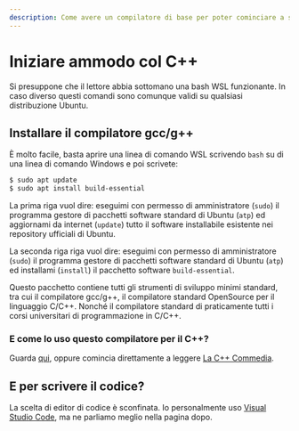 ```yaml
---
description: Come avere un compilatore di base per poter cominciare a seguire le lezioni
---
```


# Iniziare ammodo col C++

Si presuppone che il lettore abbia sottomano una bash WSL funzionante. In caso diverso questi comandi sono comunque validi su qualsiasi distribuzione Ubuntu.

## Installare il compilatore gcc/g++

È molto facile, basta aprire una linea di comando WSL scrivendo `bash` su di una linea di comando Windows e poi scrivete:

```bash
$ sudo apt update
$ sudo apt install build-essential
```

La prima riga vuol dire: eseguimi con permesso di amministratore \(`sudo`\) il programma gestore di pacchetti software standard di Ubuntu \(`atp`\) ed aggiornami da internet \(`update`\) tutto il software installabile esistente nei repository ufficiali di Ubuntu.

La seconda riga riga vuol dire: eseguimi con permesso di amministratore \(`sudo`\) il programma gestore di pacchetti software standard di Ubuntu \(`atp`\) ed installami \(`install`\) il pacchetto software `build-essential`.

Questo pacchetto contiene tutti gli strumenti di sviluppo minimi standard, tra cui il compilatore gcc/g++, il compilatore standard OpenSource per il linguaggio C/C++. Nonché il compilatore standard di praticamente tutti i corsi universitari di programmazione in C/C++.

### E come lo uso questo compilatore per il C++?

Guarda [qui](https://courses.cs.washington.edu/courses/cse373/99au/unix/g++.html), oppure comincia direttamente a leggere [La C++ Commedia](http://www.physycom.unibo.it/labinfo/per_cominciare.php).

## E per scrivere il codice?

La scelta di editor di codice è sconfinata. Io personalmente uso [Visual Studio Code](https://code.visualstudio.com/), ma ne parliamo meglio nella pagina dopo.

